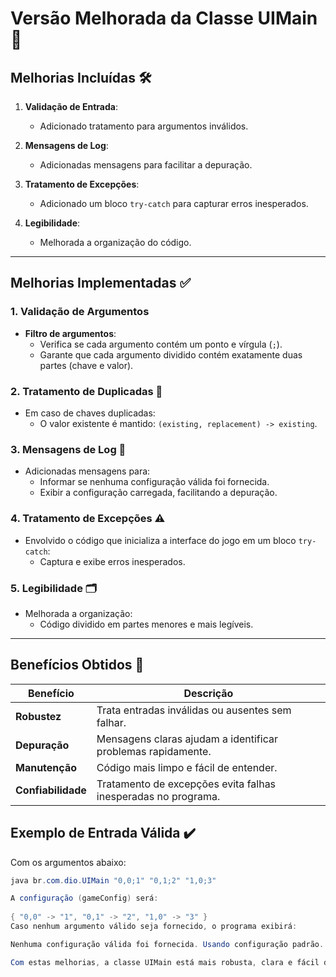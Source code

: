 # Versão Melhorada da Classe UIMain 🚀

## Melhorias Incluídas 🛠️
1. **Validação de Entrada**:
   - Adicionado tratamento para argumentos inválidos.
   
2. **Mensagens de Log**:
   - Adicionadas mensagens para facilitar a depuração.

3. **Tratamento de Excepções**:
   - Adicionado um bloco `try-catch` para capturar erros inesperados.

4. **Legibilidade**:
   - Melhorada a organização do código.

---

## Melhorias Implementadas ✅

### 1. Validação de Argumentos
- **Filtro de argumentos**:
  - Verifica se cada argumento contém um ponto e vírgula (`;`).
  - Garante que cada argumento dividido contém exatamente duas partes (chave e valor).

### 2. Tratamento de Duplicadas 🔁
- Em caso de chaves duplicadas:
  - O valor existente é mantido: `(existing, replacement) -> existing`.

### 3. Mensagens de Log 📝
- Adicionadas mensagens para:
  - Informar se nenhuma configuração válida foi fornecida.
  - Exibir a configuração carregada, facilitando a depuração.

### 4. Tratamento de Excepções ⚠️
- Envolvido o código que inicializa a interface do jogo em um bloco `try-catch`:
  - Captura e exibe erros inesperados.

### 5. Legibilidade 🗂️
- Melhorada a organização:
  - Código dividido em partes menores e mais legíveis.

---

## Benefícios Obtidos 🌟

| **Benefício**     | **Descrição**                                                               |
|-------------------|----------------------------------------------------------------------------|
| **Robustez**      | Trata entradas inválidas ou ausentes sem falhar.                          |
| **Depuração**     | Mensagens claras ajudam a identificar problemas rapidamente.              |
| **Manutenção**    | Código mais limpo e fácil de entender.                                    |
| **Confiabilidade**| Tratamento de excepções evita falhas inesperadas no programa.              |


## Exemplo de Entrada Válida ✔️

Com os argumentos abaixo:

```java
java br.com.dio.UIMain "0,0;1" "0,1;2" "1,0;3"

A configuração (gameConfig) será:
 
{ "0,0" -> "1", "0,1" -> "2", "1,0" -> "3" }
Caso nenhum argumento válido seja fornecido, o programa exibirá:

Nenhuma configuração válida foi fornecida. Usando configuração padrão.

Com estas melhorias, a classe UIMain está mais robusta, clara e fácil de manter!
